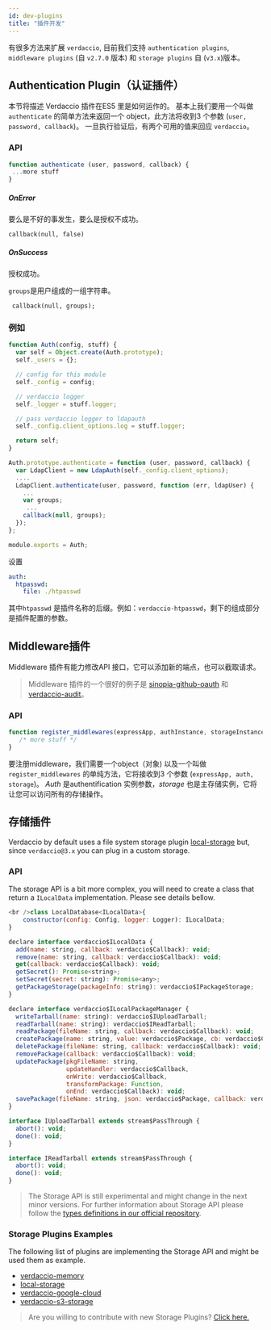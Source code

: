 ```yaml
---
id: dev-plugins
title: "插件开发"
---
```

有很多方法来扩展 `verdaccio`, 目前我们支持 `authentication plugins`, `middleware plugins` (自 `v2.7.0` 版本) 和 `storage plugins` 自 (`v3.x`)版本。

## Authentication Plugin（认证插件）

本节将描述 Verdaccio 插件在ES5 里是如何运作的。 基本上我们要用一个叫做`authenticate` 的简单方法来返回一个 object，此方法将收到3 个参数 (`user, password, callback`)。 一旦执行验证后，有两个可用的值来回应 `verdaccio`。

### API

```js
function authenticate (user, password, callback) {
 ...more stuff
}
```

##### OnError

要么是不好的事发生，要么是授权不成功。

    callback(null, false)
    

##### OnSuccess

授权成功。

`groups`是用户组成的一组字符串。

     callback(null, groups);
    

### 例如

```javascript
function Auth(config, stuff) {
  var self = Object.create(Auth.prototype);
  self._users = {};

  // config for this module
  self._config = config;

  // verdaccio logger
  self._logger = stuff.logger;

  // pass verdaccio logger to ldapauth
  self._config.client_options.log = stuff.logger;

  return self;
}

Auth.prototype.authenticate = function (user, password, callback) {
  var LdapClient = new LdapAuth(self._config.client_options);
  ....
  LdapClient.authenticate(user, password, function (err, ldapUser) {
    ...
    var groups;
     ...
    callback(null, groups);
  });
};

module.exports = Auth;
```

设置

```yaml
auth:
  htpasswd:
    file: ./htpasswd
```

其中`htpasswd` 是插件名称的后缀。例如：`verdaccio-htpasswd`，剩下的组成部分是插件配置的参数。

## Middleware插件

Middleware 插件有能力修改API 接口，它可以添加新的端点，也可以截取请求。

> Middleware 插件的一个很好的例子是 [sinopia-github-oauth](https://github.com/soundtrackyourbrand/sinopia-github-oauth) 和 [verdaccio-audit](https://github.com/verdaccio/verdaccio-audit)。

### API

```js
function register_middlewares(expressApp, authInstance, storageInstance) {
   /* more stuff */
}
```

要注册middleware，我们需要一个object（对象) 以及一个叫做`register_middlewares` 的单纯方法，它将接收到3 个参数 (`expressApp, auth, storage`)。 *Auth* 是authentification 实例参数，*storage* 也是主存储实例，它将让您可以访问所有的存储操作。

## 存储插件

Verdaccio by default uses a file system storage plugin [local-storage](https://github.com/verdaccio/local-storage) but, since `verdaccio@3.x` you can plug in a custom storage.

### API

The storage API is a bit more complex, you will need to create a class that return a `ILocalData` implementation. Please see details bellow.

```js
<br />class LocalDatabase<ILocalData>{
    constructor(config: Config, logger: Logger): ILocalData;
}

declare interface verdaccio$ILocalData {
  add(name: string, callback: verdaccio$Callback): void;
  remove(name: string, callback: verdaccio$Callback): void;
  get(callback: verdaccio$Callback): void;
  getSecret(): Promise<string>;
  setSecret(secret: string): Promise<any>;
  getPackageStorage(packageInfo: string): verdaccio$IPackageStorage;
}

declare interface verdaccio$ILocalPackageManager {
  writeTarball(name: string): verdaccio$IUploadTarball;
  readTarball(name: string): verdaccio$IReadTarball;
  readPackage(fileName: string, callback: verdaccio$Callback): void;
  createPackage(name: string, value: verdaccio$Package, cb: verdaccio$Callback): void;
  deletePackage(fileName: string, callback: verdaccio$Callback): void;
  removePackage(callback: verdaccio$Callback): void;
  updatePackage(pkgFileName: string,
                updateHandler: verdaccio$Callback,
                onWrite: verdaccio$Callback,
                transformPackage: Function,
                onEnd: verdaccio$Callback): void;
  savePackage(fileName: string, json: verdaccio$Package, callback: verdaccio$Callback): void;
}

interface IUploadTarball extends stream$PassThrough {
  abort(): void;
  done(): void;
}

interface IReadTarball extends stream$PassThrough {
  abort(): void;
  done(): void;
}
```

> The Storage API is still experimental and might change in the next minor versions. For further information about Storage API please follow the [types definitions in our official repository](https://github.com/verdaccio/flow-types).

### Storage Plugins Examples

The following list of plugins are implementing the Storage API and might be used them as example.

* [verdaccio-memory](https://github.com/verdaccio/verdaccio-memory)
* [local-storage](https://github.com/verdaccio/local-storage)
* [verdaccio-google-cloud](https://github.com/verdaccio/verdaccio-google-cloud)
* [verdaccio-s3-storage](https://github.com/Remitly/verdaccio-s3-storage/tree/s3)

> Are you willing to contribute with new Storage Plugins? [Click here.](https://github.com/verdaccio/verdaccio/issues/103#issuecomment-357478295)
